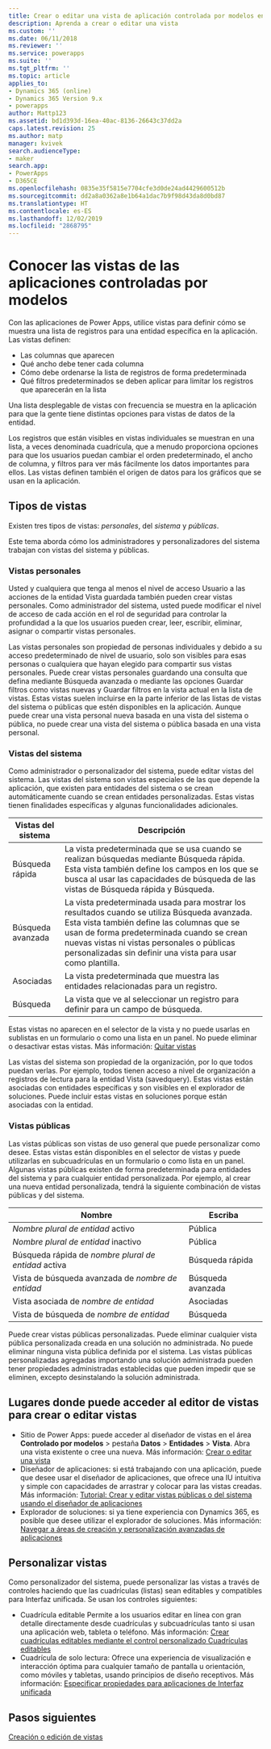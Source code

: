 ```yaml
---
title: Crear o editar una vista de aplicación controlada por modelos en Power Apps | MicrosoftDocs
description: Aprenda a crear o editar una vista
ms.custom: ''
ms.date: 06/11/2018
ms.reviewer: ''
ms.service: powerapps
ms.suite: ''
ms.tgt_pltfrm: ''
ms.topic: article
applies_to:
- Dynamics 365 (online)
- Dynamics 365 Version 9.x
- powerapps
author: Mattp123
ms.assetid: bd1d393d-16ea-40ac-8136-26643c37dd2a
caps.latest.revision: 25
ms.author: matp
manager: kvivek
search.audienceType:
- maker
search.app:
- PowerApps
- D365CE
ms.openlocfilehash: 0835e35f5815e7704cfe3d0de24ad4429600512b
ms.sourcegitcommit: dd2a8a0362a8e1b64a1dac7b9f98d43da8d0bd87
ms.translationtype: HT
ms.contentlocale: es-ES
ms.lasthandoff: 12/02/2019
ms.locfileid: "2868795"
---
```

# <a name="understand-model-driven-app-views"></a>Conocer las vistas de las aplicaciones controladas por modelos

<a name="BKMK_CreatingAndEditingViews"></a>   

Con las aplicaciones de Power Apps, utilice vistas para definir cómo se muestra una lista de registros para una entidad específica en la aplicación. Las vistas definen:

- Las columnas que aparecen
- Qué ancho debe tener cada columna
- Cómo debe ordenarse la lista de registros de forma predeterminada
- Qué filtros predeterminados se deben aplicar para limitar los registros que aparecerán en la lista

Una lista desplegable de vistas con frecuencia se muestra en la aplicación para que la gente tiene distintas opciones para vistas de datos de la entidad.

Los registros que están visibles en vistas individuales se muestran en una lista, a veces denominada cuadrícula, que a menudo proporciona opciones para que los usuarios puedan cambiar el orden predeterminado, el ancho de columna, y filtros para ver más fácilmente los datos importantes para ellos. Las vistas definen también el origen de datos para los gráficos que se usan en la aplicación.  
  
## <a name="types-of-views"></a>Tipos de vistas  
  
Existen tres tipos de vistas: *personales*, del *sistema* y *públicas*.

Este tema aborda cómo los administradores y personalizadores del sistema trabajan con vistas del sistema y públicas. 
  
### <a name="personal-views"></a>Vistas personales  
  
 Usted y cualquiera que tenga al menos el nivel de acceso Usuario a las acciones de la entidad Vista guardada también pueden crear vistas personales. Como administrador del sistema, usted puede modificar el nivel de acceso de cada acción en el rol de seguridad para controlar la profundidad a la que los usuarios pueden crear, leer, escribir, eliminar, asignar o compartir vistas personales.

Las vistas personales son propiedad de personas individuales y debido a su acceso predeterminado de nivel de usuario, solo son visibles para esas personas o cualquiera que hayan elegido para compartir sus vistas personales. Puede crear vistas personales guardando una consulta que defina mediante Búsqueda avanzada o mediante las opciones Guardar filtros como vistas nuevas y Guardar filtros en la vista actual en la lista de vistas. Estas vistas suelen incluirse en la parte inferior de las listas de vistas del sistema o públicas que estén disponibles en la aplicación. Aunque puede crear una vista personal nueva basada en una vista del sistema o pública, no puede crear una vista del sistema o pública basada en una vista personal.
  
### <a name="system-views"></a>Vistas del sistema
Como administrador o personalizador del sistema, puede editar vistas del sistema. Las vistas del sistema son vistas especiales de las que depende la aplicación, que existen para entidades del sistema o se crean automáticamente cuando se crean entidades personalizadas. Estas vistas tienen finalidades específicas y algunas funcionalidades adicionales. 


|Vistas del sistema  |Descripción  |
|---------|---------|
|Búsqueda rápida     | La vista predeterminada que se usa cuando se realizan búsquedas mediante Búsqueda rápida. Esta vista también define los campos en los que se busca al usar las capacidades de búsqueda de las vistas de Búsqueda rápida y Búsqueda.        |
|Búsqueda avanzada     |  La vista predeterminada usada para mostrar los resultados cuando se utiliza Búsqueda avanzada. Esta vista también define las columnas que se usan de forma predeterminada cuando se crean nuevas vistas ni vistas personales o públicas personalizadas sin definir una vista para usar como plantilla.       |
|Asociadas     |  La vista predeterminada que muestra las entidades relacionadas para un registro.       |
|Búsqueda     | La vista que ve al seleccionar un registro para definir para un campo de búsqueda.        |

Estas vistas no aparecen en el selector de la vista y no puede usarlas en sublistas en un formulario o como una lista en un panel. No puede eliminar o desactivar estas vistas. Más información: [Quitar vistas](remove-views.md)

Las vistas del sistema son propiedad de la organización, por lo que todos puedan verlas. Por ejemplo, todos tienen acceso a nivel de organización a registros de lectura para la entidad Vista (savedquery). Estas vistas están asociadas con entidades específicas y son visibles en el explorador de soluciones. Puede incluir estas vistas en soluciones porque están asociadas con la entidad.

### <a name="public-views"></a>Vistas públicas

Las vistas públicas son vistas de uso general que puede personalizar como desee. Estas vistas están disponibles en el selector de vistas y puede utilizarlas en subcuadrículas en un formulario o como lista en un panel. Algunas vistas públicas existen de forma predeterminada para entidades del sistema y para cualquier entidad personalizada. Por ejemplo, al crear una nueva entidad personalizada, tendrá la siguiente combinación de vistas públicas y del sistema.


|Nombre  |Escriba  |
|---------|---------|
|*Nombre plural de entidad* activo     |  Pública       |
|*Nombre plural de entidad* inactivo    |  Pública       |
|Búsqueda rápida de *nombre plural de entidad* activa     | Búsqueda rápida        |
|Vista de búsqueda avanzada de *nombre de entidad*     | Búsqueda avanzada        |
|Vista asociada de *nombre de entidad*     |  Asociadas       |
|Vista de búsqueda de *nombre de entidad*     | Búsqueda        |

Puede crear vistas públicas personalizadas. Puede eliminar cualquier vista pública personalizada creada en una solución no administrada. No puede eliminar ninguna vista pública definida por el sistema. Las vistas públicas personalizadas agregadas importando una solución administrada pueden tener propiedades administradas establecidas que pueden impedir que se eliminen, excepto desinstalando la solución administrada.

## <a name="places-where-you-can-access-the-view-editor-to-create-or-edit-views"></a>Lugares donde puede acceder al editor de vistas para crear o editar vistas

- Sitio de Power Apps: puede acceder al diseñador de vistas en el área **Controlado por modelos** > pestaña **Datos** > **Entidades** > **Vista**. Abra una vista existente o cree una nueva. Más información: [Crear o editar una vista](create-and-edit-views.md)
- Diseñador de aplicaciones: si está trabajando con una aplicación, puede que desee usar el diseñador de aplicaciones, que ofrece una IU intuitiva y simple con capacidades de arrastrar y colocar para las vistas creadas. Más información: [Tutorial: Crear y editar vistas públicas o del sistema usando el diseñador de aplicaciones](create-edit-views-app-designer.md)
- Explorador de soluciones: si ya tiene experiencia con Dynamics 365, es posible que desee utilizar el explorador de soluciones. Más información: [Navegar a áreas de creación y personalización avanzadas de aplicaciones](advanced-navigation.md#solution-explorer)
 
## <a name="customize-views"></a>Personalizar vistas

Como personalizador del sistema, puede personalizar las vistas a través de controles haciendo que las cuadrículas (listas) sean editables y compatibles para Interfaz unificada. Se usan los controles siguientes:

- Cuadrícula editable Permite a los usuarios editar en línea con gran detalle directamente desde cuadrículas y subcuadrículas tanto si usan una aplicación web, tableta o teléfono. Más información: [Crear cuadrículas editables mediante el control personalizado Cuadrículas editables](make-grids-lists-editable-custom-control.md)
- Cuadrícula de solo lectura: Ofrece una experiencia de visualización e interacción óptima para cualquier tamaño de pantalla u orientación, como móviles y tabletas, usando principios de diseño receptivos. Más información: [Especificar propiedades para aplicaciones de Interfaz unificada](specify-properties-for-unified-interface-apps.md)

## <a name="next-steps"></a>Pasos siguientes

[Creación o edición de vistas](create-and-edit-views.md)
